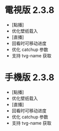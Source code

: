 # 電視版 2.3.8

* [點播]
* 优化壁纸载入
* [直播]
* 回看时可移动进度
* 优化 catchup 参数
* 支持 tvg-name 获取

# 手機版 2.3.8

* [點播]
* 优化壁纸载入
* [直播]
* 回看时可移动进度
* 优化 catchup 参数
* 支持 tvg-name 获取